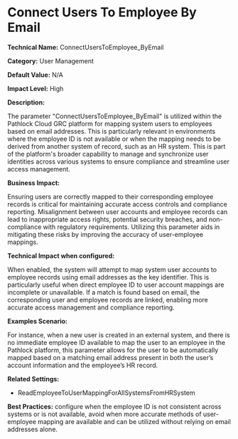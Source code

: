 # Connect Users To Employee By Email

**Technical Name:** ConnectUsersToEmployee_ByEmail

**Category:** User Management

**Default Value:** N/A

**Impact Level:** High

**Description:**

The parameter "ConnectUsersToEmployee_ByEmail" is utilized within the Pathlock Cloud GRC platform for mapping system users to employees based on email addresses. This is particularly relevant in environments where the employee ID is not available or when the mapping needs to be derived from another system of record, such as an HR system. This is part of the platform's broader capability to manage and synchronize user identities across various systems to ensure compliance and streamline user access management.

**Business Impact:**

Ensuring users are correctly mapped to their corresponding employee records is critical for maintaining accurate access controls and compliance reporting. Misalignment between user accounts and employee records can lead to inappropriate access rights, potential security breaches, and non-compliance with regulatory requirements. Utilizing this parameter aids in mitigating these risks by improving the accuracy of user-employee mappings.

**Technical Impact when configured:**

When enabled, the system will attempt to map system user accounts to employee records using email addresses as the key identifier. This is particularly useful when direct employee ID to user account mappings are incomplete or unavailable. If a match is found based on email, the corresponding user and employee records are linked, enabling more accurate access management and compliance reporting.

**Examples Scenario:**

For instance, when a new user is created in an external system, and there is no immediate employee ID available to map the user to an employee in the Pathlock platform, this parameter allows for the user to be automatically mapped based on a matching email address present in both the user’s account information and the employee’s HR record.

**Related Settings:**

- ReadEmployeeToUserMappingForAllSystemsFromHRSystem

**Best Practices:** configure when the employee ID is not consistent across systems or is not available, avoid when more accurate methods of user-employee mapping are available and can be utilized without relying on email addresses alone.